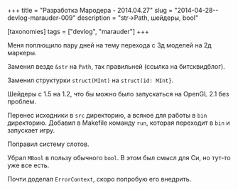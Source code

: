+++
title = "Разработка Мародера - 2014.04.27"
slug = "2014-04-28--devlog-marauder-009"
description = "str->Path, шейдеры, bool"

[taxonomies]
tags = ["devlog", "marauder"]
+++

Меня поплющило пару дней на тему перехода с 3д моделей на 2д маркеры.

Заменил везде `&str` на `Path`, так правильней (ссылка на битсквидблог).

Заменил структурки `struct(MInt)` на `struct(id: MInt}`.

Шейдеры с 1.5 на 1.2, что бы можно было запускаться на OpenGL 2.1 без
проблем.

Перенес исходники в `src` директорию, а всякое для работы в `bin`
директорию. Добавил в Makefile команду `run`, которая переходит в `bin`
и запускает игру.

Поправил систему слотов.

Убрал `MBool` в пользу обычного `bool`. В этом был смысл для Си, но
тут-то уже все есть.

Почти доделал `ErrorContext`, скоро попробую его внедрить.
